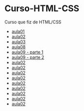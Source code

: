 # Curso-HTML-CSS
 Curso que fiz de HTML/CSS
 <ul>
 <li><a href="Curso-HTML-CSS/aula01/aula01.html" target="_blank">aula01</a></li>
 <li><a href="Curso-HTML-CSS/aula02/aula02.html" target="_blank">aula02</a></li>
 <li><a href="Curso-HTML-CSS/aula03/aula03.html" target="_blank">aula03</a></li>
 <li><a href="Curso-HTML-CSS/aula08/aula08.html" target="_blank">aula08</a></li>
 <li><a href="Curso-HTML-CSS/aula09/aula09.html" target="_blank">aula09 - parte 1</a></li>
 <li><a href="Curso-HTML-CSS/aula09/aula09.html" target="_blank">aula09 - parte 2</a></li>
 <li><a href="Curso-HTML-CSS/aula02/aula02.html" target="_blank">aula02</a></li>
 <li><a href="Curso-HTML-CSS/aula02/aula02.html" target="_blank">aula02</a></li>
 <li><a href="Curso-HTML-CSS/aula02/aula02.html" target="_blank">aula02</a></li>
 <li><a href="Curso-HTML-CSS/aula02/aula02.html" target="_blank">aula02</a></li>
 <li><a href="Curso-HTML-CSS/aula02/aula02.html" target="_blank">aula02</a></li>
 <li><a href="Curso-HTML-CSS/aula02/aula02.html" target="_blank">aula02</a></li>
 <li><a href="Curso-HTML-CSS/aula02/aula02.html" target="_blank">aula02</a></li>
 <li><a href="Curso-HTML-CSS/aula02/aula02.html" target="_blank">aula02</a></li>
 <li><a href="Curso-HTML-CSS/aula02/aula02.html" target="_blank">aula02</a></li>
 <ul>
